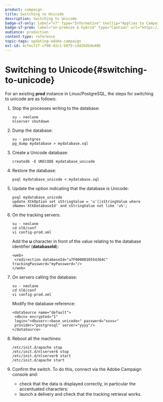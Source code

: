 ```yaml
---
product: campaign
title: Switching to Unicode
description: Switching to Unicode
badge-v7-only: label="v7" type="Informative" tooltip="Applies to Campaign Classic v7 only"
badge-v7-prem: label="on-premise & hybrid" type="Caution" url="https://experienceleague.adobe.com/docs/campaign-classic/using/installing-campaign-classic/architecture-and-hosting-models/hosting-models-lp/hosting-models.html" tooltip="Applies to on-premise and hybrid deployments only"
audience: production
content-type: reference
topic-tags: updating-adobe-campaign
exl-id: 4cfecf2f-cf98-42c1-b979-cdd26d5de48b
---
```

# Switching to Unicode{#switching-to-unicode}



For an existing **prod** instance in Linux/PostgreSQL, the steps for switching to unicode are as follows:

1. Stop the processes writing to the database:

   ```
   su - neolane
   nlserver shutdown
   ```

1. Dump the database:

   ```
   su - postgres
   pg_dump mydatabase > mydatabase.sql
   ```

1. Create a Unicode database:

   ```
   createdb -E UNICODE mydatabase_unicode
   ```

1. Restore the database:

   ```
   psql mydatabase_unicode < mydatabase.sql
   ```

1. Update the option indicating that the database is Unicode:

   ```
   psql mydatabase_unicode
   update XtkOption set sStringValue = 'u'||sStringValue where sName='XtkDatabaseId' and sStringValue not like 'u%';
   ```

1. On the tracking servers:

   ```
   su - neolane
   cd nl6/conf
   vi config-prod.xml
   ```

   Add the **u** character in front of the value relating to the database identifier (**databaseId**):

   ```
   <web>
    <redirection databaseId="u7F0000010554364C" trackingPassword="myPassword="/>
   </web>
   ```

1. On servers calling the database:

   ```
   su - neolane
   cd nl6/conf
   vi config-prod.xml
   ```

   Modify the database reference:

   ```
   <dataSource name="default">
    <dbcnx encrypted="1" 
    login="<dbuser>:<base_unicode>" password="xxxx="
    provider="postgresql" server="yyyy"/>
   </dataSource>
   ```

1. Reboot all the machines:

   ```
   /etc/init.d/apache stop
   /etc/init.d/nlserver6 stop
   /etc/init.d/nlserver6 start
   /etc/init.d/apache start
   ```

1. Confirm the switch. To do this, connect via the Adobe Campaign console and:

    * check that the data is displayed correctly, in particular the accentuated characters: 
    * launch a delivery and check that the tracking retrieval works.
